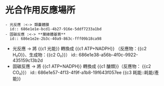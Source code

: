 # 光合作用反應場所
	- 光反應 :<-> 類囊體膜
	  id:: 686e1e1e-bcd1-4b27-916e-5ddf7233a1bd
	- 固碳反應 :<-> **葉綠體基質**
	  id:: 686e1e2e-2b3c-40a9-863c-fff09b18ca98
- 光反應 -> 將 {{c1 光能}} 轉換成 {{c1 ATP+NADPH}} （反應物：{{c2 H₂O}}、生成物：{{c2 O₂}}）
  id:: 686e1e38-a56b-4f0c-9922-435159c13b2d
- 固碳反應 -> 將 {{c1 ATP+NADPH}} 轉換成 {{c1 醣類}}（反應物： {{c2 CO₂}}）
  id:: 686e1e57-4f13-4f9f-a1b8-19f643f057ee
  {{c3 耗能::耗能/產能}}